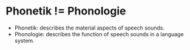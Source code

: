 # Phonetik != Phonologie
- Phonetik: describes the material aspects of speech sounds.
- Phonologie: describes the function of speech sounds in a language system.
